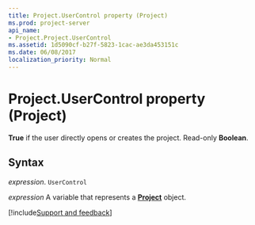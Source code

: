 ```yaml
---
title: Project.UserControl property (Project)
ms.prod: project-server
api_name:
- Project.Project.UserControl
ms.assetid: 1d5090cf-b27f-5823-1cac-ae3da453151c
ms.date: 06/08/2017
localization_priority: Normal
---
```



# Project.UserControl property (Project)

 **True** if the user directly opens or creates the project. Read-only **Boolean**.


## Syntax

_expression_. `UserControl`

_expression_ A variable that represents a **[Project](project.project.md)** object.

[!include[Support and feedback](~/includes/feedback-boilerplate.md)]